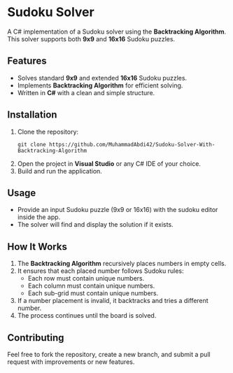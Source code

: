 # Sudoku Solver

A C# implementation of a Sudoku solver using the **Backtracking Algorithm**. This solver supports both **9x9** and **16x16** Sudoku puzzles.

## Features
- Solves standard **9x9** and extended **16x16** Sudoku puzzles.
- Implements **Backtracking Algorithm** for efficient solving.
- Written in **C#** with a clean and simple structure.

## Installation
1. Clone the repository:
   ```
   git clone https://github.com/MuhammadAbdi42/Sudoku-Solver-With-Backtracking-Algorithm
   ```
2. Open the project in **Visual Studio** or any C# IDE of your choice.
3. Build and run the application.

## Usage
- Provide an input Sudoku puzzle (9x9 or 16x16) with the sudoku editor inside the app.
- The solver will find and display the solution if it exists.

## How It Works
1. The **Backtracking Algorithm** recursively places numbers in empty cells.
2. It ensures that each placed number follows Sudoku rules:
   - Each row must contain unique numbers.
   - Each column must contain unique numbers.
   - Each sub-grid must contain unique numbers.
3. If a number placement is invalid, it backtracks and tries a different number.
4. The process continues until the board is solved.

## Contributing
Feel free to fork the repository, create a new branch, and submit a pull request with improvements or new features.
